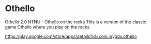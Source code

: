 # Othello
Othello 2.0 NTNU - Othello on the rocks
This is a version of the classic game Othello where you play on the rocks.

https://play.google.com/store/apps/details?id=com.mygdx.othello
